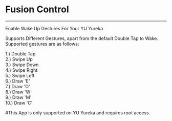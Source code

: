 # Fusion Control
------------------------------------------------------------

Enable Wake Up Gestures For Your YU Yureka

Supports Different Gestures, apart from the default Double Tap to Wake. Supported gestures are as follows:

1.)  Double Tap  
2.)  Swipe Up  
3.)  Swipe Down  
4.)  Swipe Right  
5.)  Swipe Left  
6.)  Draw 'E'  
7.)  Draw 'O'  
8.)  Draw 'W'  
9.)  Draw 'M'  
10.) Draw 'C'  


#This App is only supported on YU Yureka and requires root access.

